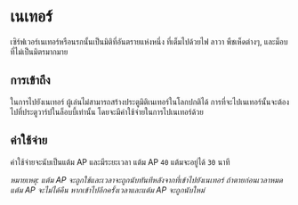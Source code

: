 # เนเทอร์

เซิร์ฟเวอร์เนเทอร์หรือนรกนั้นเป็นมิติที่อันตรายแห่งหนึ่ง ที่เต็มไปด้วยไฟ ลาวา พืชเห็ดต่างๆ, และม็อบที่ไม่เป็นมิตรมากมาย 

## การเข้าถึง 

ในการไปยังเนเทอร์ ผู้เล่นไม่สามารถสร้างประตูมิติเนเทอร์ในโลกปกติได้ การที่จะไปเนเทอร์นั้นจะต้องไปที่ประตูวาร์ปในล็อบบี้เท่านั้น โดยจะมีค่าใช้จ่ายในการไปเนเทอร์ด้วย

## ค่าใช้จ่าย 
ค่าใช้จ่ายจะนับเป็นแต้ม AP และมีระยะเวลา แต้ม AP `40` แต้มจะอยู่ได้ `30` นาที

*หมายเหตุ: แต้ม AP จะถูกใช้และเวลาจะถูกนับทันทีหลังจากที่เข้าไปยังเนเทอร์ ถ้าตายก่อนเวลาหมดแต้ม AP จะไม่ได้คืน หากเข้าไปอีกครั้งเวลาและแต้ม AP จะถูกนับใหม่*
